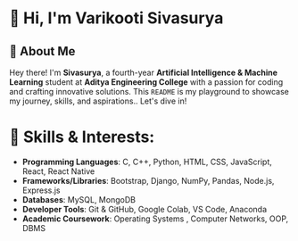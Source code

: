# 👋 Hi, I'm Varikooti Sivasurya

## 📌 About Me

Hey there! I'm **Sivasurya**, a fourth-year **Artificial Intelligence & Machine Learning** student at **Aditya Engineering College** with a passion for coding and crafting innovative solutions. This `README` is my playground to showcase my journey, skills, and aspirations.. Let's dive in! 

# 🚀 Skills & Interests:

- **Programming Languages**: C, C++, Python, HTML, CSS, JavaScript, React, React Native  
- **Frameworks/Libraries**: Bootstrap, Django, NumPy, Pandas, Node.js, Express.js  
- **Databases**: MySQL, MongoDB  
- **Developer Tools**: Git & GitHub, Google Colab, VS Code, Anaconda  
- **Academic Coursework**:  Operating Systems , Computer Networks, OOP, DBMS  
